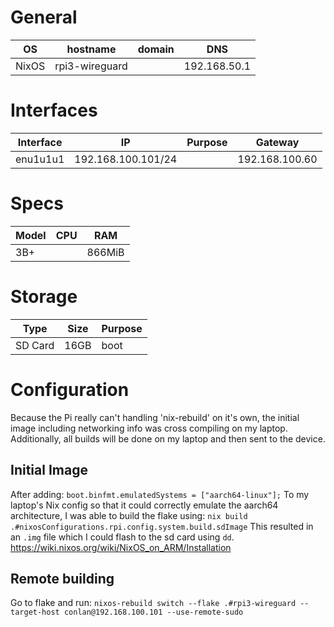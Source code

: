 
# General

| OS    | hostname       | domain | DNS          |
| ----- | -------------- | ------ | ------------ |
| NixOS | rpi3-wireguard |        | 192.168.50.1 |
# Interfaces

| Interface | IP                 | Purpose | Gateway        |
| --------- | ------------------ | ------- | -------------- |
| enu1u1u1  | 192.168.100.101/24 |         | 192.168.100.60 |
# Specs

| Model | CPU | RAM    |
| ----- | --- | ------ |
| 3B+   |     | 866MiB |
# Storage

| Type    | Size | Purpose |
| ------- | ---- | ------- |
| SD Card | 16GB | boot    |

# Configuration

Because the Pi really can't handling 'nix-rebuild' on it's own, the initial image including networking info was cross compiling on my laptop. Additionally, all builds will be done on my laptop and then sent to the device.

## Initial Image

After adding:
`boot.binfmt.emulatedSystems = ["aarch64-linux"];`
To my laptop's Nix config so that it could correctly emulate the aarch64 architecture, I was able to build the flake using: 
`nix build .#nixosConfigurations.rpi.config.system.build.sdImage`
This resulted in an `.img` file which I could flash to the sd card using `dd`. 
https://wiki.nixos.org/wiki/NixOS_on_ARM/Installation

## Remote building

Go to flake and run:
`nixos-rebuild switch --flake .#rpi3-wireguard --target-host conlan@192.168.100.101 --use-remote-sudo`